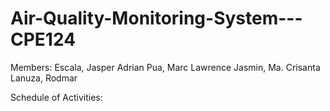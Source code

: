 # Air-Quality-Monitoring-System---CPE124

Members:
Escala, Jasper Adrian
Pua, Marc Lawrence
Jasmin, Ma. Crisanta
Lanuza, Rodmar

Schedule of Activities:
